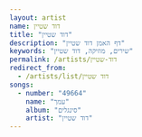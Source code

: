```yaml
---
layout: artist
name: דוד שטיין
title: "דוד שטיין"
description: "דף האמן דוד שטיין"
keywords: "שירים, מוזיקה, דוד שטיין"
permalink: /artists/דוד-שטיין
redirect_from:
  - /artists/list/דוד שטיין
songs:
  - number: "49664"
    name: "עמך"
    album: "סינגלים"
    artist: "דוד שטיין"
---
```

